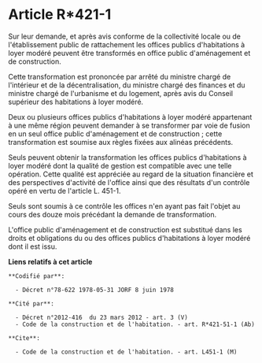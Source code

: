 # Article R*421-1

Sur leur demande, et après avis conforme de la collectivité locale ou de l'établissement public de rattachement les offices
publics d'habitations à loyer modéré peuvent être transformés en office public d'aménagement et de construction.

Cette transformation est prononcée par arrêté du ministre chargé de l'intérieur et de la décentralisation, du ministre chargé
des finances et du ministre chargé de l'urbanisme et du logement, après avis du Conseil supérieur des habitations à loyer
modéré.

Deux ou plusieurs offices publics d'habitations à loyer modéré appartenant à une même région peuvent demander à se
transformer par voie de fusion en un seul office public d'aménagement et de construction ; cette transformation est soumise
aux règles fixées aux alinéas précédents.

Seuls peuvent obtenir la transformation les offices publics d'habitations à loyer modéré dont la qualité de gestion est
compatible avec une telle opération. Cette qualité est appréciée au regard de la situation financière et des perspectives
d'activité de l'office ainsi que des résultats d'un contrôle opéré en vertu de l'article L. 451-1.

Seuls sont soumis à ce contrôle les offices n'en ayant pas fait l'objet au cours des douze mois précédant la demande de
transformation.

L'office public d'aménagement et de construction est substitué dans les droits et obligations du ou des offices publics
d'habitations à loyer modéré dont il est issu.

**Liens relatifs à cet article**

	**Codifié par**:

	  - Décret n°78-622 1978-05-31 JORF 8 juin 1978

	**Cité par**:

	  - Décret n°2012-416  du 23 mars 2012 - art. 3 (V)
	  - Code de la construction et de l'habitation. - art. R*421-51-1 (Ab)

	**Cite**:

	  - Code de la construction et de l'habitation. - art. L451-1 (M)
